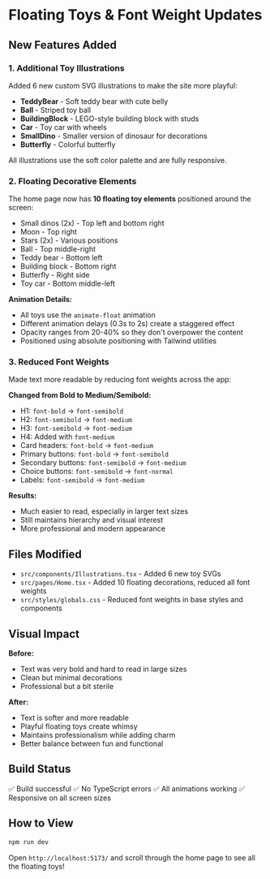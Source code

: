 # Floating Toys & Font Weight Updates

## New Features Added

### 1. Additional Toy Illustrations

Added 6 new custom SVG illustrations to make the site more playful:

- **TeddyBear** - Soft teddy bear with cute belly
- **Ball** - Striped toy ball
- **BuildingBlock** - LEGO-style building block with studs
- **Car** - Toy car with wheels
- **SmallDino** - Smaller version of dinosaur for decorations
- **Butterfly** - Colorful butterfly

All illustrations use the soft color palette and are fully responsive.

### 2. Floating Decorative Elements

The home page now has **10 floating toy elements** positioned around the screen:

- Small dinos (2x) - Top left and bottom right
- Moon - Top right
- Stars (2x) - Various positions
- Ball - Top middle-right
- Teddy bear - Bottom left
- Building block - Bottom right
- Butterfly - Right side
- Toy car - Bottom middle-left

**Animation Details:**
- All toys use the `animate-float` animation
- Different animation delays (0.3s to 2s) create a staggered effect
- Opacity ranges from 20-40% so they don't overpower the content
- Positioned using absolute positioning with Tailwind utilities

### 3. Reduced Font Weights

Made text more readable by reducing font weights across the app:

**Changed from Bold to Medium/Semibold:**
- H1: `font-bold` → `font-semibold`
- H2: `font-semibold` → `font-medium`
- H3: `font-semibold` → `font-medium`
- H4: Added with `font-medium`
- Card headers: `font-bold` → `font-medium`
- Primary buttons: `font-bold` → `font-semibold`
- Secondary buttons: `font-semibold` → `font-medium`
- Choice buttons: `font-semibold` → `font-normal`
- Labels: `font-semibold` → `font-medium`

**Results:**
- Much easier to read, especially in larger text sizes
- Still maintains hierarchy and visual interest
- More professional and modern appearance

## Files Modified

- `src/components/Illustrations.tsx` - Added 6 new toy SVGs
- `src/pages/Home.tsx` - Added 10 floating decorations, reduced all font weights
- `src/styles/globals.css` - Reduced font weights in base styles and components

## Visual Impact

**Before:**
- Text was very bold and hard to read in large sizes
- Clean but minimal decorations
- Professional but a bit sterile

**After:**
- Text is softer and more readable
- Playful floating toys create whimsy
- Maintains professionalism while adding charm
- Better balance between fun and functional

## Build Status

✅ Build successful
✅ No TypeScript errors
✅ All animations working
✅ Responsive on all screen sizes

## How to View

```bash
npm run dev
```

Open `http://localhost:5173/` and scroll through the home page to see all the floating toys!
